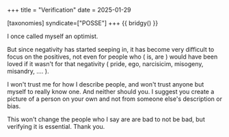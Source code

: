 +++
title = "Verification"
date = 2025-01-29

[taxonomies]
syndicate=["POSSE"]
+++
{{ bridgy() }}

I once called myself an optimist. 

But since negativity has started seeping in, it has become very difficult to focus on the positives, not even for people who ( is, are ) would have been loved if it wasn't for that negativity ( pride, ego, narcisicim, misogeny, misandry, .... ).

I won't trust me for how I describe people, and won't trust anyone but myself to really know one. And neither should you. I suggest you create a picture of a person on your own and not from someone else's description or bias.

This won't change the people who I say are are bad to not be bad, but verifying it is essential. Thank you.

